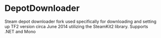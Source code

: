 DepotDownloader
===============

Steam depot downloader fork used specifically for downloading and setting up TF2 version circa June 2014 utilizing the SteamKit2 library. Supports .NET and Mono
